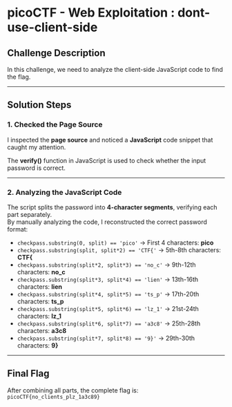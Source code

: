 # picoCTF - Web Exploitation : dont-use-client-side

##  Challenge Description  
In this challenge, we need to analyze the client-side JavaScript code to find the flag.  

---

## Solution Steps  

###  1. Checked the Page Source  
I inspected the **page source** and noticed a **JavaScript** code snippet that caught my attention.  

The **verify()** function in JavaScript is used to check whether the input password is correct.  

---  

###  2. Analyzing the JavaScript Code  
The script splits the password into **4-character segments**, verifying each part separately.  
By manually analyzing the code, I reconstructed the correct password format:  

- `checkpass.substring(0, split) == 'pico'` → First 4 characters: **pico**  
- `checkpass.substring(split, split*2) == 'CTF{'` → 5th-8th characters: **CTF{**  
- `checkpass.substring(split*2, split*3) == 'no_c'` → 9th-12th characters: **no_c**  
- `checkpass.substring(split*3, split*4) == 'lien'` → 13th-16th characters: **lien**  
- `checkpass.substring(split*4, split*5) == 'ts_p'` → 17th-20th characters: **ts_p**  
- `checkpass.substring(split*5, split*6) == 'lz_1'` → 21st-24th characters: **lz_1**  
- `checkpass.substring(split*6, split*7) == 'a3c8'` → 25th-28th characters: **a3c8**  
- `checkpass.substring(split*7, split*8) == '9}'` → 29th-30th characters: **9}**

---  

##  Final Flag  
After combining all parts, the complete flag is:  
     ```
     picoCTF{no_clients_plz_1a3c89}
      ```

